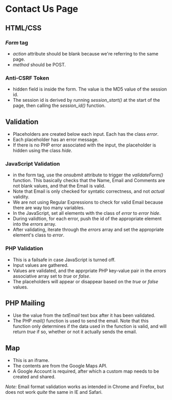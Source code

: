 # Contact Us Page

## HTML/CSS
### *Form* tag
  - *action* attribute should be blank because we're referring to the same page.
  - *method* should be POST.
### Anti-CSRF Token
  - hidden field is inside the form. The value is the MD5 value of the session id.
  - The session id is derived by running *session_start()* at the start of the page, then calling the *session_id()* function.

## Validation
  - Placeholders are created below each input. Each has the class *error*.
  - Each placeholder has an error message.
  - If there is no PHP error associated with the input, the placeholder is hidden using the class *hide*.
### JavaScript Validation
  - in the form tag, use the *onsubmit* attribute to trigger the *validateForm()* function. This basically checks that the Name, Email and Comments are not blank values, and that the Email is valid.
  - Note that Email is only checked for syntatic correctness, and not *actual* validity.
  - We are not using Regular Expressions to check for valid Email because there are way too many variables.
  - In the JavaScript, set all elements with the class of *error* to *error hide*.
  - During validtion, for each error, push the id of the appropriate element into the *errors* array.
  - After validating, iterate through the *errors* array and set the appropriate element's class to *error*.

### PHP Validation
  - This is a failsafe in case JavaScript is turned off.
  - Input values are gathered.
  - Values are validated, and the apprpriate PHP key-value pair in the *errors* associative array set to *true* or *false*.
  - The placeholders will appear or disappear based on the *true* or *false* values.

## PHP Mailing
  - Use the value from the *txtEmail* text box after it has been validated.
  - The PHP *mail()* function is used to send the email. Note that this function only determines if the data used in the function is valid, and will return *true* if so, whether or not it actually sends the email.
  
## Map
  - This is an iframe.
  - The contents are from the Google Maps API.
  - A Google Account is required, after which a custom map needs to be created and shared.
  
  *Note:* Email format validation works as intended in Chrome and Firefox, but does not work *quite* the same in IE and Safari.
